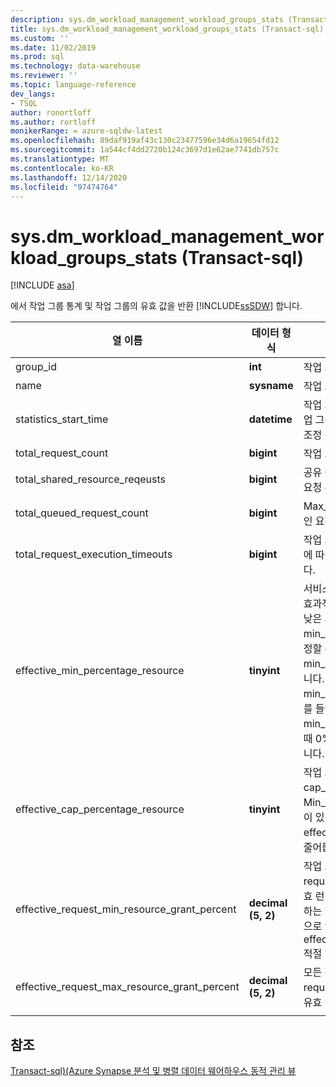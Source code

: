 ```yaml
---
description: sys.dm_workload_management_workload_groups_stats (Transact-sql)
title: sys.dm_workload_management_workload_groups_stats (Transact-sql) | Microsoft Docs
ms.custom: ''
ms.date: 11/02/2019
ms.prod: sql
ms.technology: data-warehouse
ms.reviewer: ''
ms.topic: language-reference
dev_langs:
- TSQL
author: ronortloff
ms.author: rortloff
monikerRange: = azure-sqldw-latest
ms.openlocfilehash: 89daf919af43c130c23477596e34d6a19654fd12
ms.sourcegitcommit: 1a544cf4dd2720b124c3697d1e62ae7741db757c
ms.translationtype: MT
ms.contentlocale: ko-KR
ms.lasthandoff: 12/14/2020
ms.locfileid: "97474764"
---
```

# <a name="sysdm_workload_management_workload_groups_stats-transact-sql"></a>sys.dm_workload_management_workload_groups_stats (Transact-sql)
[!INCLUDE [asa](../../includes/applies-to-version/asa.md)]

에서 작업 그룹 통계 및 작업 그룹의 유효 값을 반환 [!INCLUDE[ssSDW](../../includes/sssdw-md.md)] 합니다.  
  
|열 이름|데이터 형식|Description|범위|  
|-----------------|---------------|-----------------|-----------|  
|group_id|**int**|작업 그룹의 고유한 ID입니다.||
|name|**sysname**|작업 그룹의 이름입니다.||
|statistics_start_time|**datetime**|작업 그룹에 대해 통계 수집이 시작 된 시간입니다.  작업 그룹을 만들거나 인스턴스가 일시 중지 또는 크기 조정 된 경우 값은입니다.||
|total_request_count|**bigint**|작업 그룹에서 완료된 요청의 누적 수입니다.||
|total_shared_resource_reqeusts|**bigint**|공유 풀에서 리소스를 사용한 작업 그룹의 완료 된 총 요청 수입니다.||
|total_queued_request_count|**bigint**|Max_concurrency 제한에 도달한 후에 큐에 대기 중인 요청의 누적 수입니다.||
|total_request_execution_timeouts|**bigint**|작업 그룹에서 query_execution_timeout_sec 설정에 따라 완료 되기 전에 시간 초과 된 총 요청 수입니다.||
|effective_min_percentage_resource|**tinyint**|서비스 수준 및 작업 그룹 설정을 고려 하 여 허용 되는 효과적인 min_percentage_resource 설정입니다. 낮은 서비스 수준에서 효과적인 min_percentage_resource을 더 높은 수준으로 조정할 수 있습니다.  예를 들어 DW100c에서 가장 낮은 min_percentage_resource 허용 되는 것은 25%입니다.  서비스 수준에서 값을 부여할 수 없으면 min_percentage_resource 0%로 조정 됩니다.  예를 들어 DW6000c에서 10%로 설정 된 min_percentage_resource DW100c으로 축소 될 때 0%의 effective_min_percentage_resource 됩니다.||
|effective_cap_percentage_resource|**tinyint**|작업 그룹에 대 한 유효한 cap_percentage_resource입니다.  Min_percentage_resource > 0 인 다른 작업 그룹이 있는 경우 effective_cap_percentage_resource 비례적으로 줄어듭니다.||
|effective_request_min_resource_grant_percent|**decimal (5, 2)**|작업 그룹의 request_min_resource_grant_percent에 대 한 유효 런타임 값입니다. 서비스 수준 및 작업 그룹을 구성 하는 방법을 고려 하는 유효한 값입니다.  서비스 수준으로 인해 min_percentage_resource 조정 된 경우 effective_request_min_resource_grant_percent 적절 하 게 조정 됩니다.||
|effective_request_max_resource_grant_percent|**decimal (5, 2)**|모든 작업 그룹의 구성을 고려 하 여 작업 그룹의 request_max_resource_grant_percent에 대 한 유효 런타임 값입니다.||
|||||

## <a name="see-also"></a>참조

 [Transact-sql&#41;&#40;Azure Synapse 분석 및 병렬 데이터 웨어하우스 동적 관리 뷰 ](../../relational-databases/system-dynamic-management-views/sql-and-parallel-data-warehouse-dynamic-management-views.md)  

